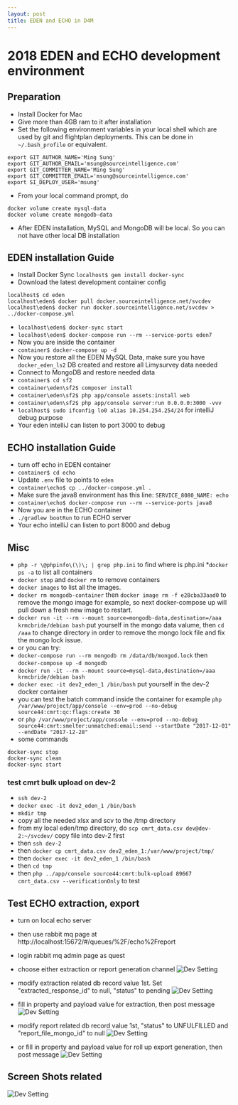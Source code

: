 ```yaml
---
layout: post
title: EDEN and ECHO in D4M
---
```


# 2018 EDEN and ECHO development environment


## Preparation

* Install Docker for Mac
* Give more than 4GB ram to it after installation
* Set the following environment variables in your local shell which are used by git and flightplan deployments. This can be done in `~/.bash_profile` or equivalent.

 
```
export GIT_AUTHOR_NAME='Ming Sung'
export GIT_AUTHOR_EMAIL='msung@sourceintelligence.com'
export GIT_COMMITTER_NAME='Ming Sung'
export GIT_COMMITTER_EMAIL='msung@sourceintelligence.com'
export SI_DEPLOY_USER='msung'

```

* From your local command prompt, do 

```
docker volume create mysql-data
docker volume create mongodb-data
```
* After EDEN installation, MySQL and MongoDB will be local. So you can not have other local DB installation


## EDEN installation Guide

* Install Docker Sync `localhost$ gem install docker-sync`
* Download the latest development container config

```
localhost$ cd eden
localhost\eden$ docker pull docker.sourceintelligence.net/svcdev
localhost\eden$ docker run docker.sourceintelligence.net/svcdev > ../docker-compose.yml
```
* `localhost\eden$ docker-sync start`
* `localhost\eden$ docker-compose run --rm --service-ports eden7`
* Now you are inside the container
* `container$ docker-compose up -d`
* Now you restore all the EDEN MySQL Data, make sure you have `docker_eden_ls2` DB created and restore all Limysurvey data needed
* Connect to MongoDB and restore needed data
* `container$ cd sf2`
* `container\eden\sf2$ composer install`
* `container\eden\sf2$ php app/console assets:install web`
* `container\eden\sf2$ php app/console server:run 0.0.0.0:3000 -vvv`
* `localhost$ sudo ifconfig lo0 alias 10.254.254.254/24` for intelliJ debug purpose
* Your eden intelliJ can listen to port 3000 to debug


## ECHO installation Guide

* turn off echo in EDEN container
* `container$ cd echo`
* Update `.env` file to points to `eden`
* `container\echo$ cp ../docker-compose.yml .`
* Make sure the java8 environment has this line: `SERVICE_8080_NAME: echo`
* `container\echo$ docker-compose run --rm --service-ports java8`
* Now you are in the ECHO container
* `./gradlew bootRun` to run ECHO server
* Your echo intelliJ can listen to port 8000 and debug

## Misc

* `php -r \@phpinfo\(\)\; | grep php.ini` to find where is php.ini
*`docker ps -a` to list all containers
* `docker stop` and `docker rm` to remove containers
* `docker images` to list all the images.
* `docker rm mongodb-container` then `docker image rm -f e28cba33aad0` to remove the mongo image for example, so next docker-compose up will pull down a fresh new image to restart.
* `docker run -it --rm --mount source=mongodb-data,destination=/aaa krmcbride/debian bash` put yourself in the mongo data valume, then `cd /aaa` to change directory in order to remove the mongo lock file and fix the mongo lock issue.
* or you can try:
* `docker-compose run --rm mongodb rm /data/db/mongod.lock` then `docker-compose up -d mongodb`
* `docker run -it --rm --mount source=mysql-data,destination=/aaa krmcbride/debian bash`
* `docker exec -it dev2_eden_1 /bin/bash` put yourself in the dev-2 docker container
* you can test the batch command inside the container for example `php /var/www/project/app/console --env=prod --no-debug source44:cmrt:qc:flags:create 30`
* or `php /var/www/project/app/console --env=prod --no-debug source44:cmrt:smelter:unmatched:email:send --startDate "2017-12-01" --endDate "2017-12-28"`
* some commands

```
docker-sync stop
docker-sync clean
docker-sync start
```

### test cmrt bulk upload on dev-2

* `ssh dev-2`
* `docker exec -it dev2_eden_1 /bin/bash`
* `mkdir tmp`
* copy all the needed xlsx and scv to the /tmp directory
* from my local eden/tmp directory, do `scp cmrt_data.csv dev@dev-2:~/svcdev/` copy file into dev-2 first
* then `ssh dev-2`
* then `docker cp cmrt_data.csv dev2_eden_1:/var/www/project/tmp/` 
* then `docker exec -it dev2_eden_1 /bin/bash`
* then `cd tmp`
* then `php ../app/console source44:cmrt:bulk-upload 89667 cmrt_data.csv --verificationOnly` to test
 
## Test ECHO extraction, export
* turn on local echo server
* then use rabbit mq page at http://localhost:15672/#/queues/%2F/echo%2Freport
* login rabbit mq admin page as quest
* choose either extraction or report generation channel
![Dev Setting](https://mingyuansung.github.io/graphic/extraction_values.png)

* modify extraction related db record value 1st. Set "extracted_response_id" to null, "status" to pending
![Dev Setting](https://mingyuansung.github.io/graphic/echo_extraction_test_1.png)

* fill in property and payload value for extraction, then post message
![Dev Setting](https://mingyuansung.github.io/graphic/extraction_values.png)

* modify report related db record value 1st, "status" to UNFULFILLED and "report_file_mongo_id" to null
![Dev Setting](https://mingyuansung.github.io/graphic/echo_extraction_test_2.png)

* or fill in property and payload value for roll up export generation, then post message
![Dev Setting](https://mingyuansung.github.io/graphic/report_values.png)



## Screen Shots related

![Dev Setting](https://mingyuansung.github.io/graphic/echo_remote_debug_setting.png)